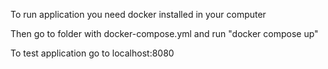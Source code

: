 
To run application you need docker installed in your computer

Then go to folder with docker-compose.yml and run "docker compose up"

To test application go to localhost:8080
